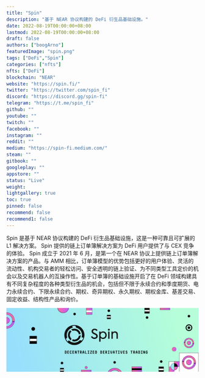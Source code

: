```yaml
---
title: "Spin"
description: "基于 NEAR 协议构建的 DeFi 衍生品基础设施。"
date: 2022-08-19T00:00:00+08:00
lastmod: 2022-08-19T00:00:00+08:00
draft: false
authors: ["boogArno"]
featuredImage: "spin.png"
tags: ["DeFi","Spin"]
categories: ["nfts"]
nfts: ["DeFi"]
blockchain: "NEAR"
website: "https://spin.fi/"
twitter: "https://twitter.com/spin_fi"
discord: "https://discord.gg/spin-fi"
telegram: "https://t.me/spin_fi"
github: ""
youtube: ""
twitch: ""
facebook: ""
instagram: ""
reddit: ""
medium: "https://spin-fi.medium.com/"
steam: ""
gitbook: ""
googleplay: ""
appstore: ""
status: "Live"
weight: 
lightgallery: true
toc: true
pinned: false
recommend: false
recommend1: false
---
```

Spin 是基于 NEAR 协议构建的 DeFi 衍生品基础设施，这是一种可靠且可扩展的 L1 解决方案。 Spin 提供的链上订单簿解决方案为 DeFi 用户提供了与 CEX 竞争的体验。
Spin 成立于 2021 年 6 月，是第一个在 NEAR 协议上提供链上订单簿解决方案的产品。与 AMM 相比，订单簿模型的优势包括更好的用户体验、灵活的流动性、机构交易者的轻松访问、安全透明的链上验证、为不同类型工具定价的机会以及交易机器人的互操作性。基于订单簿的基础设施开启了在 DeFi 领域构建具有不同复杂程度的各种类型衍生品的机会，包括但不限于永续合约和季度期货、电力永续合约、下限永续合约、期权、奇异期权、永久期权、期权金库、基差交易、固定收益、结构性产品和询价。

![1500x500](1500x500.jpg)